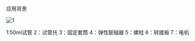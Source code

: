 应用背景

![1](https://user-images.githubusercontent.com/85208732/120420848-bfc88680-c397-11eb-971f-3ac40e1044a6.png)

1:50ml试管  2：试管托  3：固定套筒  4：弹性联轴器  5：螺柱  6：转接板  7：电机



